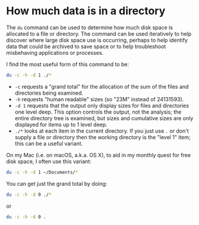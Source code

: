 # How much data is in a directory

The `du` command can be used to determine how much disk space is allocated to a file or directory. The command can be used iteratively to help discover where large disk space use is occurring, perhaps to help identify data that could be archived to save space or to help troubleshoot misbehaving applications or processes.

I find the most useful form of this command to be:

```bash
du -c -h -d 1 ./*
```

* `-c` requests a "grand total" for the allocation of the sum of the files and directories being examined.
* `-h` requests "human readable" sizes (so "23M" instead of 24131593).
* `-d 1` requests that the output only display sizes for files and directories one level deep. This option controls the output, not the analysis; the entire directory tree is examined, but sizes and cumulative sizes are only displayed for items up to 1 level deep.
* `./*` looks at each item in the current directory. If you just use `.` or don't supply a file or directory then the working directory is the "level 1" item; this can be a useful variant.

On my Mac (i.e. on macOS, a.k.a. OS X), to aid in my monthly quest for free disk space, I often use this variant:

```bash
du -c -h -d 1 ~/Documents/*
```

You can get just the grand total by doing:

```bash
du -c -h -d 0 ./*
```

or

```bash
du -c -h -d 0 .
```
